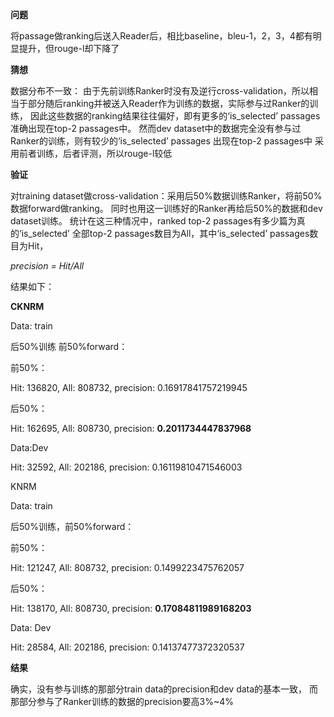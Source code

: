 **问题**

将passage做ranking后送入Reader后，相比baseline，bleu-1，2，3，4都有明显提升，但rouge-l却下降了

**猜想**

数据分布不一致：
由于先前训练Ranker时没有及逆行cross-validation，所以相当于部分随后ranking并被送入Reader作为训练的数据，实际参与过Ranker的训练，
因此这些数据的ranking结果往往偏好，即有更多的‘is_selected’ passages准确出现在top-2 passages中。
然而dev dataset中的数据完全没有参与过Ranker的训练，则有较少的‘is_selected’ passages 出现在top-2 passages中
采用前者训练，后者评测，所以rouge-l较低

**验证**

对training dataset做cross-validation：采用后50%数据训练Ranker，将前50%数据forward做ranking。
同时也用这一训练好的Ranker再给后50%的数据和dev dataset训练。
统计在这三种情况中，ranked top-2 passages有多少篇为真的‘is_selected’
全部top-2 passages数目为All，其中‘is_selected’ passages数目为Hit，

*precision = Hit/All*

结果如下：

**CKNRM**

Data: train

后50%训练 前50%forward：

前50%：

Hit: 136820, All: 808732, precision: 0.16917841757219945

后50%：

Hit: 162695, All: 808730, precision: **0.2011734447837968**

Data:Dev

Hit: 32592, All: 202186, precision: 0.16119810471546003

KNRM

Data: train

后50%训练，前50%forward：

前50%：

Hit: 121247, All: 808732, precision: 0.1499223475762057

后50%：

Hit: 138170, All: 808730, precision: **0.17084811989168203**

Data: Dev

Hit: 28584, All: 202186, precision: 0.14137477372320537

**结果**

确实，没有参与训练的那部分train data的precision和dev data的基本一致，
而那部分参与了Ranker训练的数据的precision要高3%~4%

